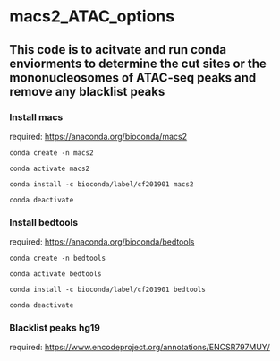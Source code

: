 # macs2_ATAC_options

## This code is to acitvate and run conda enviorments to determine the cut sites or the mononucleosomes of ATAC-seq peaks and remove any blacklist peaks

### Install macs

required: https://anaconda.org/bioconda/macs2

```{bash}
conda create -n macs2

conda activate macs2

conda install -c bioconda/label/cf201901 macs2 

conda deactivate 
```

### Install bedtools
required: https://anaconda.org/bioconda/bedtools

```{bash}
conda create -n bedtools

conda activate bedtools

conda install -c bioconda/label/cf201901 bedtools 

conda deactivate 
```
### Blacklist peaks hg19
required: https://www.encodeproject.org/annotations/ENCSR797MUY/

